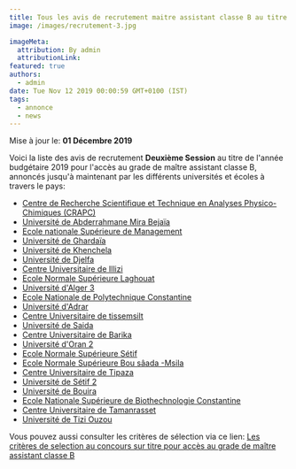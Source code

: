 ```yaml
---
title: Tous les avis de recrutement maitre assistant classe B au titre de l'année budgétaire 2019 -Deuxième session-
image: /images/recrutement-3.jpg

imageMeta:
  attribution: By admin
  attributionLink:
featured: true
authors:
  - admin
date: Tue Nov 12 2019 00:00:59 GMT+0100 (IST)
tags:
  - annonce
  - news
---
```

Mise à jour le: **01 Décembre 2019**

Voici la liste des avis de recrutement **Deuxième Session** au titre de l'année budgétaire 2019 pour l'accès au grade de maître assistant classe B, annoncés jusqu'à maintenant par les différents universités et écoles à travers le pays:

+ [Centre de Recherche Scientifique et Technique en Analyses Physico-Chimiques (CRAPC)](/avis-de-recrutement-centre-de-recherche-scientifique-et-technique-en-analyses-physico-chimiques-crapc/)
+ [Université de Abderrahmane Mira Bejaïa](/avis-de-recrutement-universite-Abderrahmane-mira-bejaia-deuxieme-session/)
+ [Ecole nationale Supérieure de Management](/avis-de-recrutement-ecole-nationale-demanagement-kolea-deuxieme-session/)
+ [Université de Ghardaïa](/avis-de-recrutement-universite-de-ghardaia-annee-2019-deuxieme-session/)
+ [Université de Khenchela](/avis-de-recrutement-universite-khenchela-deuxieme-session/)
+ [Université de Djelfa](/avis-de-recrutement-universite-djelfa-deuxieme-session/)
+ [Centre Universitaire de Illizi](/avis-de-recrutement-centre-universitaire-illizi/)
+ [Ecole Normale Supérieure Laghouat](/avis-de-recrutement-ecole-normale-superieure-laghouat-deuxieme-session/)
+ [Université d'Alger 3](/avis-de-recrutement-universite-alger-3-deuxieme-session/)
+ [Ecole Nationale de Polytechnique Constantine](/avis-de-recrutement-ecole-nationale-polytechnique-constantine-deuxieme-session/)
+ [Université d'Adrar](/avis-de-recrutement-universite-d-adrar-deuxieme-session/)
+ [Centre Universitaire de tissemsilt](/avis-de-recrutement-centre-universitaire-tissemsilte-deuxieme-session/)
+ [Université de Saida](/avis-de-recrutement-universite-moulay-tahar-de-saida-deuxieme-session/)
+ [Centre Universitaire de Barika](/avis-de-recrutement-centre-universitaire-barika-deuxieme-session/)
+ [Université d'Oran 2](/avis-de-recrutement-universite-oran-2-deuxieme-session/)
+ [Ecole Normale Supérieure Sétif](/avis-de-recrutement-ecole-normale-superieure-setif-deuxieme-session/)
+ [Ecole Normale Supérieure Bou sâada -Msila](/avis-de-recrutement-ecole-normale-superieure-bou-saada-deuxieme-session/)
+ [Centre Universitaire de Tipaza](/avis-de-recrutement-centre-universitaire-de-tipaza-deuxieme-session/)
+ [Université de Sétif 2](/avis-de-recrutement-universite-de-setif-2-deuxieme-session/)
+ [Université de Bouira](/avis-de-recrutement-universite-de-bouira-deuxieme-session/)
+ [Ecole Nationale Supérieure de Biothechnologie Constantine](/avis-de-recrutement-ensb-constantine-deuxieme-session/)
+ [Centre Universitaire de Tamanrasset](/avis-de-recrutement-centre-universitaire-de-tamanrasset-deuxieme-session/)
+ [Université de Tizi Ouzou](/avis-de-recrutement-universite-de-tizi-ouzou-deuxieme-session/)


Vous pouvez aussi consulter les critères de sélection via ce lien: [Les critères de selection au concours sur titre pour accès au grade de maître assistant classe B](/Les_criteres_de_selection_au_concours_sur_titre_pour_acces_au_grade_de_maître_assistant_classe_B/)

